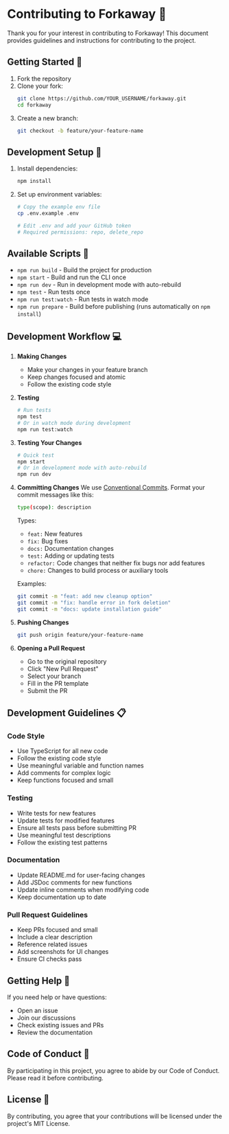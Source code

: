 # Contributing to Forkaway 🤝

Thank you for your interest in contributing to Forkaway! This document provides guidelines and instructions for contributing to the project.

## Getting Started 🚀

1. Fork the repository
2. Clone your fork:
   ```bash
   git clone https://github.com/YOUR_USERNAME/forkaway.git
   cd forkaway
   ```
3. Create a new branch:
   ```bash
   git checkout -b feature/your-feature-name
   ```

## Development Setup 🔧

1. Install dependencies:
   ```bash
   npm install
   ```

2. Set up environment variables:
   ```bash
   # Copy the example env file
   cp .env.example .env
   
   # Edit .env and add your GitHub token
   # Required permissions: repo, delete_repo
   ```

## Available Scripts 📝

- `npm run build` - Build the project for production
- `npm start` - Build and run the CLI once
- `npm run dev` - Run in development mode with auto-rebuild
- `npm test` - Run tests once
- `npm run test:watch` - Run tests in watch mode
- `npm run prepare` - Build before publishing (runs automatically on `npm install`)

## Development Workflow 💻

1. **Making Changes**
   - Make your changes in your feature branch
   - Keep changes focused and atomic
   - Follow the existing code style

2. **Testing**
   ```bash
   # Run tests
   npm test
   # Or in watch mode during development
   npm run test:watch
   ```

3. **Testing Your Changes**
   ```bash
   # Quick test
   npm start
   # Or in development mode with auto-rebuild
   npm run dev
   ```

4. **Committing Changes**
   We use [Conventional Commits](https://www.conventionalcommits.org/). Format your commit messages like this:
   ```bash
   type(scope): description
   ```
   
   Types:
   - `feat:` New features
   - `fix:` Bug fixes
   - `docs:` Documentation changes
   - `test:` Adding or updating tests
   - `refactor:` Code changes that neither fix bugs nor add features
   - `chore:` Changes to build process or auxiliary tools

   Examples:
   ```bash
   git commit -m "feat: add new cleanup option"
   git commit -m "fix: handle error in fork deletion"
   git commit -m "docs: update installation guide"
   ```

5. **Pushing Changes**
   ```bash
   git push origin feature/your-feature-name
   ```

6. **Opening a Pull Request**
   - Go to the original repository
   - Click "New Pull Request"
   - Select your branch
   - Fill in the PR template
   - Submit the PR

## Development Guidelines 📋

### Code Style
- Use TypeScript for all new code
- Follow the existing code style
- Use meaningful variable and function names
- Add comments for complex logic
- Keep functions focused and small

### Testing
- Write tests for new features
- Update tests for modified features
- Ensure all tests pass before submitting PR
- Use meaningful test descriptions
- Follow the existing test patterns

### Documentation
- Update README.md for user-facing changes
- Add JSDoc comments for new functions
- Update inline comments when modifying code
- Keep documentation up to date

### Pull Request Guidelines
- Keep PRs focused and small
- Include a clear description
- Reference related issues
- Add screenshots for UI changes
- Ensure CI checks pass

## Getting Help 💪

If you need help or have questions:
- Open an issue
- Join our discussions
- Check existing issues and PRs
- Review the documentation

## Code of Conduct 📜

By participating in this project, you agree to abide by our Code of Conduct. Please read it before contributing.

## License 📄

By contributing, you agree that your contributions will be licensed under the project's MIT License. 